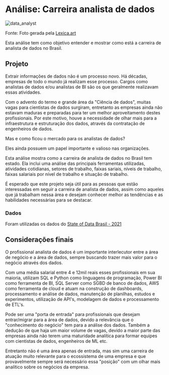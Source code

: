 # Análise: Carreira analista de dados

![data_analyst](https://user-images.githubusercontent.com/64700794/211704929-10717259-a39a-4572-a412-39e92c8143b2.jpeg)

Fonte: Foto gerada pela [Lexica.art](https://lexica.art)

Esta análise tem como objetivo entender e mostrar como está a carreira de analista de dados no Brasil.

## Projeto
Extrair informações de dados não é um processo novo. Há décadas, empresas de todo o mundo já realizam esse processo.
Cargos como analistas de dados e/ou analistas de BI são os que geralmente realizavam essas atividades.

Com o advento do termo e grande área da "Ciência de dados", muitas vagas para cientistas de dados surgiram, entretanto as empresas ainda não estavam maduras e preparadas para ter um melhor aproveitamento destes profissionais. Por este motivo, houve a necessidade de olhar mais para a infraestrutura e estruturação dos dados, através da contratação de engenheiros de dados.

Mas e como ficou o mercado para os analistas de dados?

Eles ainda possuem um papel importante e valioso nas organizações. 

Esta análise mostra como a carreira de analista de dados no Brasil tem estado. 
Ela inclui uma análise das principais ferramentas utilizadas, atividades cotidianas, setores de trabalho, faixas sariais, níveis de trabalho, faixas salariais por nível de trabalho e situação de trabalho. 

É esperado que este projeto seja útil para as pessoas que estão interessadas em seguir a carreira de analista de dados, assim como aqueles que já trabalham nessa área e desejam conhecer melhor as tendências e as habilidades necessárias para se destacar.

### Dados
Foram utilizadas os dados do [State of Data Brasil - 2021](https://www.kaggle.com/datasets/datahackers/state-of-data-2021)


## Considerações finais
O profissional analista de dados é um importante interlecutor entre a área de negócio e a área de dados, sempre buscando trazer mais valor para o negócio através dos dados.

Com uma média salarial entre 4 e 12mil reais esses profissionais em sua maioria, utilizam SQL e Python como linguagens de programação, Power BI como ferramenta de BI, SQL Server como SGBD de banco de dados, AWS como ferramenta de cloud e atuam na construção de dashboards, processamento e análise de dados, manutenção de planilhas, estudos e experimentos, utilização de API's, modelagem de dados e processamento de ETL's.

Pode ser uma "porta de entrada" para profissionais que desejam entrar/migrar para a área de dados, devido a relevância que o "conhecimento do negócio" tem para a análise dos dados. Também a dedução de que haja um maior volume de vagas, devido a maior parte das empresas ainda não terem uma maturidade analítica para formar equipes com cientistas de dados, engenheiros de ML etc.

Entretanto não é uma área apenas de entrada, mas sim uma carreira de atuação muito relevante para o ecossistema de uma empresa e que provavelmente sempre será necessário essa "posição" com um olhar mais analítico sobre os negócios da empresa.
